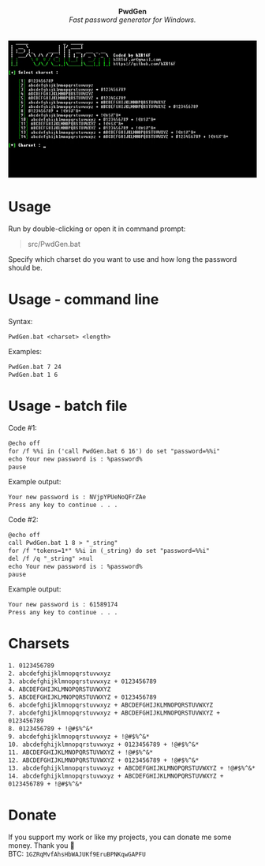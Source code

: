 <p align="center">
	<b>PwdGen</b>
	<br>
	<i>Fast password generator for Windows.</i>
	<br><br><br>
	<img alt="screenshot" src="media/screenshot.gif">
</p>

# Usage
Run by double-clicking or open it in command prompt:
> src/PwdGen.bat

Specify which charset do you want to use and how long the password should be.

# Usage - command line
Syntax:

```batchfile
PwdGen.bat <charset> <length>
```
    
Examples:

```batchfile
PwdGen.bat 7 24
PwdGen.bat 1 6
```
    
# Usage - batch file
Code #1:

```batchfile
@echo off
for /f %%i in ('call PwdGen.bat 6 16') do set "password=%%i"
echo Your new password is : %password%
pause
```
    
Example output:

```
Your new password is : NVjpYPUeNoQFrZAe
Press any key to continue . . .
```

Code #2:

```batchfile
@echo off
call PwdGen.bat 1 8 > "_string"
for /f "tokens=1*" %%i in (_string) do set "password=%%i"
del /f /q "_string" >nul
echo Your new password is : %password%
pause
```

Example output:

```
Your new password is : 61589174
Press any key to continue . . .
```

# Charsets
```
1. 0123456789
2. abcdefghijklmnopqrstuvwxyz
3. abcdefghijklmnopqrstuvwxyz + 0123456789
4. ABCDEFGHIJKLMNOPQRSTUVWXYZ
5. ABCDEFGHIJKLMNOPQRSTUVWXYZ + 0123456789
6. abcdefghijklmnopqrstuvwxyz + ABCDEFGHIJKLMNOPQRSTUVWXYZ
7. abcdefghijklmnopqrstuvwxyz + ABCDEFGHIJKLMNOPQRSTUVWXYZ + 0123456789
8. 0123456789 + !@#$%^&*
9. abcdefghijklmnopqrstuvwxyz + !@#$%^&*
10. abcdefghijklmnopqrstuvwxyz + 0123456789 + !@#$%^&*
11. ABCDEFGHIJKLMNOPQRSTUVWXYZ + !@#$%^&*
12. ABCDEFGHIJKLMNOPQRSTUVWXYZ + 0123456789 + !@#$%^&*
13. abcdefghijklmnopqrstuvwxyz + ABCDEFGHIJKLMNOPQRSTUVWXYZ + !@#$%^&*
14. abcdefghijklmnopqrstuvwxyz + ABCDEFGHIJKLMNOPQRSTUVWXYZ + 0123456789 + !@#$%^&*
```

# Donate
If you support my work or like my projects, you can donate me some money. Thank you 💙\
BTC: `1GZRqMvfAhsHbWAJUKf9EruBPNKqwGAPFU`
